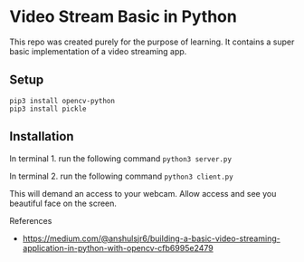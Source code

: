 # Video Stream Basic in Python

This repo was created purely for the purpose of learning.
It contains a super basic implementation of a video streaming app.



## Setup

```
pip3 install opencv-python
pip3 install pickle
```


## Installation

In terminal 1. run the following command
`python3 server.py`

In terminal 2. run the following command
`python3 client.py`

This will demand an access to your webcam. Allow access and see you beautiful face on the screen.

References

- https://medium.com/@anshulsjr6/building-a-basic-video-streaming-application-in-python-with-opencv-cfb6995e2479